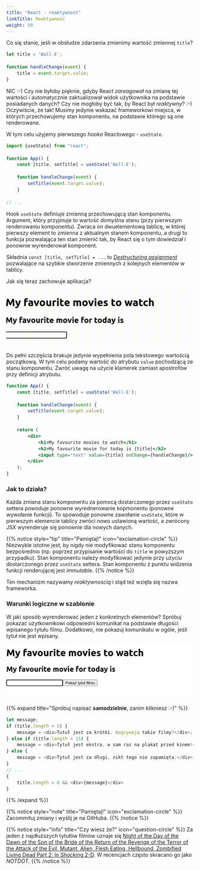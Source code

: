 ```yaml
---
title: "React - reaktywność"
linkTitle: Reaktywność
weight: 50
---
```


Co się stanie, jeśli w obsłudze zdarzenia zmienimy wartość zmiennej `title`?

```js
let title = 'Wall-E';

function handleChange(event) {
    title = event.target.value;
}
```

NIC :-) Czy nie byłoby pięknie, gdyby React _zareagował_ na zmianę tej wartości
i automatycznie zaktualizował widok użytkownika na podstawie posiadanych danych?
Czy nie mogłoby być tak, by React był _reaktywny_? :-) Oczywiście, że tak!
Musimy jedynie wskazać frameworkowi miejsca, w których przechowujemy stan komponentu,
na podstawie którego są one renderowane.

W tym celu użyjemy pierwszego _hooka_ Reactowego - `useState`.

```jsx
import {useState} from "react";

function App() {
    const [title, setTitle] = useState('Wall-E');

    function handleChange(event) {
        setTitle(event.target.value);
    }

// ...
```

Hook `useState` definiuje zmienną przechowującą stan komponentu. Argument, który przyjmuje
to wartość domyślna stanu (przy pierwszym renderowaniu komponentu). Zwraca on dwuelementową
tablicę, w której pierwszy element to zmienna z aktualnym stanem komponentu, a drugi to funkcja
pozwalająca ten stan zmienić tak, by React się o tym dowiedział i ponownie wyrenderował komponent.

Składnia `const [title, setTitle] = ...` to [_Destructuring
assignment_](https://developer.mozilla.org/en-US/docs/Web/JavaScript/Reference/Operators/Destructuring_assignment)
pozwalające na szybkie stworzenie zmiennych z kolejnych elementów w tablicy.

Jak się teraz zachowuje aplikacja?

![Reactive](12-reactive.gif)

Do pełni szczęścia brakuje jedynie wypełnienia pola tekstowego wartością
początkową. W tym celu podamy wartość do atrybutu `value` pochodzącą ze stanu
komponentu. Zwróć uwagę na użycie klamerek zamiast apostrofów przy definicji
atrybutu.

```jsx {hl_lines="12"}
function App() {
    const [title, setTitle] = useState('Wall-E');

    function handleChange(event) {
        setTitle(event.target.value);
    }

    return (
        <div>
            <h1>My favourite movies to watch</h1>
            <h2>My favourite movie for today is {title}</h2>
            <input type="text" value={title} onChange={handleChange}/>
        </div>
    );
}
```

### Jak to działa?

Każda zmiana stanu komponentu za pomocą dostarczonego przez `useState`
settera powoduje ponowne wyrednerowanie kopmonentu (ponowne wywołanie funkcji).
To spowoduje ponowne zawołanie `useState`, które w pierwszym elemencie tablicy zwróci
nowo ustawioną wartość, a zwrócony JSX wyrenderuje się ponownie dla nowych danych.

{{% notice style="tip" title="Pamiętaj!" icon="exclamation-circle" %}}
Niezwykle istotne jest, by nigdy nie modyfikować stanu komponentu bezpośrednio
(np. poprzez przypisanie wartości do `title` w powyższym przypadku). Stan komponentu
należy modyfikować jedynie przy użyciu dostarczonego przez `useState` settera.
Stan komponentu z punktu widzenia funkcji renderującej jest _immutable_.
{{% /notice %}}

Ten mechanizm nazywamy _reaktywnością_ i stąd też wzięła się nazwa frameworka.

### Warunki logiczne w szablonie

W jaki sposób wyrenderować jeden z konkretnych elementów? Spróbuj pokazać
użytkownikowi odpowiedni komunikat na podstawie długości wpisanego tytułu filmu.
Dodatkowo, nie pokazuj komunikatu w ogóle, jeśli tytuł nie jest wpisany.

![Reactive](13-reactive.gif)

{{% expand title="Spróbuj napisać **samodzielnie**, zanim klikniesz :-)" %}}

```js
let message;
if (title.length < 5) {
    message = <div>Tutuł jest za krótki. Nagrywają takie filmy?</div>;
} else if (title.length < 15) {
    message = <div>Tytuł jest ekstra, w sam raz na plakat przed kinem!</div>;
} else {
    message = <div>Tytuł jest za długi, nikt tego nie zapamięta.</div>;
}
// ...
{
    title.length > 0 && <div>{message}</div>
}
```

{{% /expand %}}

{{% notice style="note" title="Pamiętaj!" icon="exclamation-circle" %}}
Zacommituj zmiany i wyślij je na GitHuba.
{{% /notice %}}

{{% notice style="info" title="Czy wiesz że?" icon="question-circle" %}}
Za jeden z najdłuższych tytułów filmów uznaje
się [Night of the Day of the Dawn of the Son of the Bride of the Return of the Revenge of the Terror of the Attack of the Evil, Mutant, Alien, Flesh Eating, Hellbound, Zombified Living Dead Part 2: In Shocking 2-D](https://pl.wikipedia.org/wiki/Night_of_the_Day_of_the_Dawn_of_the_Son_of_the_Bride_of_the_Return_of_the_Revenge_of_the_Terror_of_the_Attack_of_the_Evil,_Mutant,_Alien,_Flesh_Eating,_Hellbound,_Zombified_Living_Dead_Part_2:_In_Shocking_2-D).
W recencjach często skracano go jako *NOTDOT*.
{{% /notice %}}


